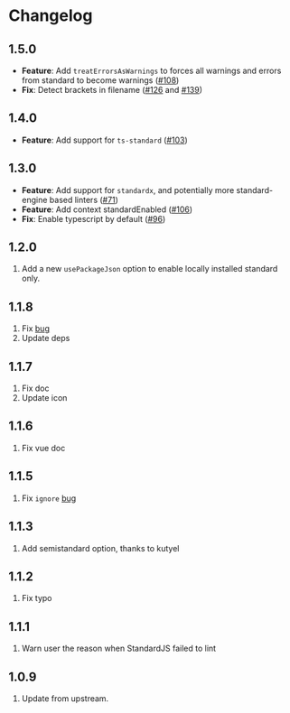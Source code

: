 # Changelog

## 1.5.0

- **Feature**: Add `treatErrorsAsWarnings` to forces all warnings and errors from standard to become warnings ([#108](https://github.com/standard/vscode-standardjs/pull/108))
- **Fix**: Detect brackets in filename ([#126](https://github.com/standard/vscode-standardjs/pull/126) and [#139](https://github.com/standard/vscode-standardjs/pull/139))

## 1.4.0

- **Feature**: Add support for `ts-standard` ([#103](https://github.com/standard/vscode-standardjs/pull/103))

## 1.3.0

- **Feature**: Add support for `standardx`, and potentially more standard-engine based linters ([#71](https://github.com/standard/vscode-standardjs/pull/71))
- **Feature**: Add context standardEnabled ([#106](https://github.com/standard/vscode-standardjs/pull/106))
- **Fix**: Enable typescript by default ([#96](https://github.com/standard/vscode-standardjs/pull/96))

## 1.2.0

1. Add a new `usePackageJson` option to enable locally installed standard only.

## 1.1.8

1. Fix [bug](https://github.com/chenxsan/vscode-standardjs/issues/37)
2. Update deps

## 1.1.7

1. Fix doc
2. Update icon

## 1.1.6

1. Fix vue doc

## 1.1.5

1. Fix `ignore` [bug](https://github.com/chenxsan/vscode-standardjs/issues/22)

## 1.1.3

1. Add semistandard option, thanks to kutyel

## 1.1.2

1. Fix typo

## 1.1.1

1. Warn user the reason when StandardJS failed to lint

## 1.0.9

1. Update from upstream.
